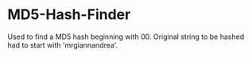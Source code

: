 # MD5-Hash-Finder
Used to find a MD5 hash beginning with 00. Original string to be hashed had to start with 'mrgiannandrea'.
